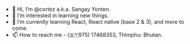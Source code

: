 - 👋 Hi, I’m @cortez a.k.a. Sangay Yonten.
- 👀 I’m interested in learning new things.
- 🌱 I’m currently learning React, React native (base 2 & 3), and more to come.
- 📫 How to reach me - (🇧🇹975) 17468353, Thimphu: Bhutan.

<!---
cortez-v6/cortez-v6 is a ✨ special ✨ repository because its `README.md` (this file) appears on your GitHub profile.
You can click the Preview link to take a look at your changes.
--->
